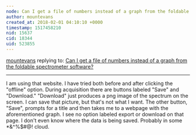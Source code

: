 ```yaml
---
node: Can I get a file of numbers instead of a graph from the foldable spectrometer software?
author: mountevans
created_at: 2018-02-01 04:10:10 +0000
timestamp: 1517458210
nid: 15637
cid: 18344
uid: 523855
---
```




[mountevans](../profile/mountevans) replying to: [Can I get a file of numbers instead of a graph from the foldable spectrometer software?](../notes/mountevans/01-30-2018/can-i-get-a-file-of-numbers-instead-of-a-graph-from-the-foldable-spectrometer-software)

----
I am using that website.  I have tried both before and after clicking the "offline" option.  During acquisition there are buttons labeled "Save" and "Download."  "Download" just produces a png image of the spectrum on the screen.  I can save that picture, but that's not what I want.    The other button, "Save", prompts for a title and then takes me to a webpage with the aforementioned graph.  I see no option labeled export or download on that page.  I don't even know where the data is being saved.  Probably in some *&^%$#@! cloud.
